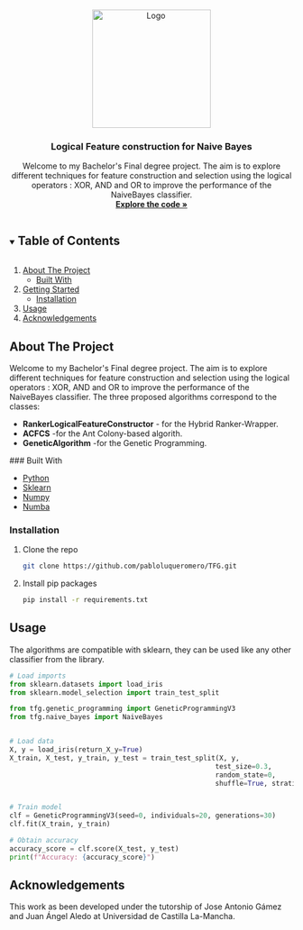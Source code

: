 <!--
*** Thanks for checking out the Best-README-Template. If you have a suggestion
*** that would make this better, please fork the repo and create a pull request
*** or simply open an issue with the tag "enhancement".
*** Thanks again! Now go create something AMAZING! :D
***
***
***
*** To avoid retyping too much info. Do a search and replace for the following:
*** github_username, repo_name, twitter_handle, email, project_title, project_description
-->



<!-- PROJECT SHIELDS -->
<!--
*** I'm using markdown "reference style" links for readability.
*** Reference links are enclosed in brackets [ ] instead of parentheses ( ).
*** See the bottom of this document for the declaration of the reference variables
*** for contributors-url, forks-url, etc. This is an optional, concise syntax you may use.
*** https://www.markdownguide.org/basic-syntax/#reference-style-links
-->



<!-- PROJECT LOGO -->
<br />
<p align="center">
  <a href="https://github.com/github_username/repo_name">
    <!-- <img src="https://upload.wikimedia.org/wikipedia/commons/thumb/1/17/Aco_shortpath.svg/330px-Aco_shortpath.svg.png" alt="Logo" width="210"> -->
    <img src="https://upload.wikimedia.org/wikipedia/commons/thumb/9/93/Hypercubematrix_binary.svg/180px-Hypercubematrix_binary.svg.png" alt="Logo" width="210">
  </a>

  <h3 align="center">Logical Feature construction for Naive Bayes</h3>

  <p align="center">
    Welcome to my Bachelor's Final degree project. The aim is to explore different techniques for feature construction and selection using the logical operators : XOR, AND and OR to improve the performance of the NaiveBayes classifier.
    <br />
    <a href="https://github.com/pabloluqueromero/TFG"><strong>Explore the code »</strong></a>
    <br />
  </p>
</p>



<!-- TABLE OF CONTENTS -->
<details open="open">
  <summary><h2 style="display: inline-block">Table of Contents</h2></summary>
  <ol>
    <li>
      <a href="#about-the-project">About The Project</a>
      <ul>
        <li><a href="#built-with">Built With</a></li>
      </ul>
    </li>
    <li>
      <a href="#getting-started">Getting Started</a>
      <ul>
        <li><a href="#installation">Installation</a></li>
      </ul>
    </li>
    <li><a href="#usage">Usage</a></li>
    <li><a href="#acknowledgements">Acknowledgements</a></li>
  </ol>
</details>



<!-- ABOUT THE PROJECT -->
## About The Project
Welcome to my Bachelor's Final degree project. The aim is to explore different techniques for feature construction and selection using the logical operators : XOR, AND and OR to improve the performance of the NaiveBayes classifier. The three proposed algorithms correspond to the classes: 
<ul>
<li>
<strong>RankerLogicalFeatureConstructor</strong> - for the Hybrid Ranker-Wrapper.
</li>
<li>
<strong>ACFCS</strong> -for the Ant Colony-based algorith. 
</li>
<li>
<strong>GeneticAlgorithm</strong> -for the Genetic Programming.
</li>
</ul>
### Built With

* [Python](https://www.python.org/)
* [Sklearn](https://scikit-learn.org/)
* [Numpy](https://www.numpy.org/)
* [Numba](https://numba.pydata.org/)



<!-- GETTING STARTED -->
### Installation

1. Clone the repo
   ```sh
   git clone https://github.com/pabloluqueromero/TFG.git
   ```
2. Install pip packages
   ```sh
   pip install -r requirements.txt
   ```



<!-- USAGE EXAMPLES -->
## Usage
<p>The algorithms are compatible with sklearn, they can be used like any other classifier from the library.
</p>

 ```python
# Load imports
from sklearn.datasets import load_iris
from sklearn.model_selection import train_test_split

from tfg.genetic_programming import GeneticProgrammingV3
from tfg.naive_bayes import NaiveBayes


# Load data
X, y = load_iris(return_X_y=True)
X_train, X_test, y_train, y_test = train_test_split(X, y,
                                                    test_size=0.3,
                                                    random_state=0,
                                                    shuffle=True, stratify=y)


# Train model
clf = GeneticProgrammingV3(seed=0, individuals=20, generations=30)
clf.fit(X_train, y_train)

# Obtain accuracy
accuracy_score = clf.score(X_test, y_test)
print(f"Accuracy: {accuracy_score}")
```

<!--
Use this space to show useful examples of how a project can be used. Additional screenshots, code examples and demos work well in this space. You may also link to more resources.
-->
<!--_For more examples, please refer to the [Documentation](https://example.com)_ -->

<!-- LICENSE
## License

Distributed under the MIT License. See `LICENSE` for more information.
-->

<!-- ACKNOWLEDGEMENTS -->
## Acknowledgements
This work as been developed under the tutorship of Jose Antonio Gámez and Juan Ángel Aledo at Universidad de Castilla La-Mancha.






<!-- MARKDOWN LINKS & IMAGES -->
<!-- https://www.markdownguide.org/basic-syntax/#reference-style-links -->
<!-- [contributors-shield]: https://img.shields.io/github/contributors/github_username/repo.svg?style=for-the-badge
[contributors-url]: https://github.com/github_username/repo/graphs/contributors
[forks-shield]: https://img.shields.io/github/forks/github_username/repo.svg?style=for-the-badge
[forks-url]: https://github.com/github_username/repo/network/members
[stars-shield]: https://img.shields.io/github/stars/github_username/repo.svg?style=for-the-badge
[stars-url]: https://github.com/github_username/repo/stargazers
[issues-shield]: https://img.shields.io/github/issues/github_username/repo.svg?style=for-the-badge
[issues-url]: https://github.com/github_username/repo/issues
[license-shield]: https://img.shields.io/github/license/github_username/repo.svg?style=for-the-badge
[license-url]: https://github.com/github_username/repo/blob/master/LICENSE.txt
[linkedin-shield]: https://img.shields.io/badge/-LinkedIn-black.svg?style=for-the-badge&logo=linkedin&colorB=555
[linkedin-url]: https://linkedin.com/in/github_username -->
